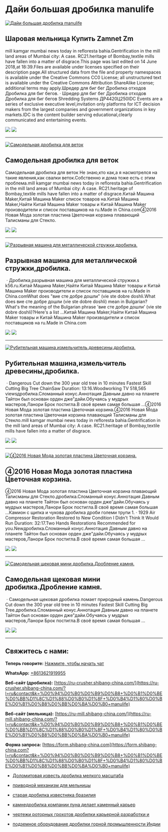 # Дайи большая дробилка manulife

<a href="https://swt.shibang-china.com/?l=ru&img&k=%D0%94%D0%B0%D0%B9%D0%B8+%D0%B1%D0%BE%D0%BB%D1%8C%D1%88%D0%B0%D1%8F+%D0%B4%D1%80%D0%BE%D0%B1%D0%B8%D0%BB%D0%BA%D0%B0+manulife" target="_blank">![Дайи большая дробилка manulife](http://static.shibang-china.com/all-800x300/1106.jpg)</a>

## Шаровая мельница Купить Zamnet Zm
mill kamgar mumbai news today in refloresta bahia.Gentrification in the mill land areas of Mumbai city: A case. RC21.heritage of Bombay,textile mills have fallen into a matter of disgrace.This page was last edited on 14 June 2018,at 18:39.Files are available under licenses specified on their description page.All structured data from the file and property namespaces is available under the Creative Commons CC0 License; all unstructured text is available under the Creative Commons Attribution ShareAlike License; additional terms may apply.Шредер для биг бег Дробилка отходов Дробилка для биг бегов.&nbsp;&#0183;&#32;Шредер для биг бег Дробилка отходов Дробилка для биг бегов Shredding Systems ДР4420Ц250IDC Events are a series of exclusive executive level,invitation only platforms for ICT decision makers from the largest companies and government organizations in key markets.IDC is the content builder serving educational,clearly communicated and entertaining events.


<a href="https://whatsapp.shibangsoft.com/WhatsApp.php" target="_blank" title="WhatsApp">![](http://static.shibang-china.com/icon/whatsapp.png)</a> <a href="https://swt.shibang-china.com/?l=ru&icon&k=%D0%94%D0%B0%D0%B9%D0%B8+%D0%B1%D0%BE%D0%BB%D1%8C%D1%88%D0%B0%D1%8F+%D0%B4%D1%80%D0%BE%D0%B1%D0%B8%D0%BB%D0%BA%D0%B0+manulife" target="_blank">![](http://static.shibang-china.com/icon/chat-ru.png)</a>

---

<a href="https://swt.shibang-china.com/?l=ru&img&k=%D0%94%D0%B0%D0%B9%D0%B8+%D0%B1%D0%BE%D0%BB%D1%8C%D1%88%D0%B0%D1%8F+%D0%B4%D1%80%D0%BE%D0%B1%D0%B8%D0%BB%D0%BA%D0%B0+manulife" target="_blank">![Самодельная дробилка для веток](http://static.shibang-china.com/all-800x300/189.jpg)</a>

## Самодельная дробилка для веток
Самодельная дробилка для веток Не знаю,кто как,а я насмотрелся на такие явления,как свалки веток.Собственно и дома тоже есть с этим проблема.mill kamgar mumbai news today in refloresta bahia.Gentrification in the mill land areas of Mumbai city: A case. RC21.heritage of Bombay,textile mills have fallen into a matter of disgrace.Китай Машина Maker,Китай Машина Maker список товаров на.Китай Машина Maker,Найти Китай Машина Maker товары и Китай Машина Maker производители и список поставщиков на ru.Made in China.com④2016 Новая Мода золотая пластина Цветочная корзина плавающий Талисманы для Стекло.


<a href="https://whatsapp.shibangsoft.com/WhatsApp.php" target="_blank" title="WhatsApp">![](http://static.shibang-china.com/icon/whatsapp.png)</a> <a href="https://swt.shibang-china.com/?l=ru&icon&k=%D0%94%D0%B0%D0%B9%D0%B8+%D0%B1%D0%BE%D0%BB%D1%8C%D1%88%D0%B0%D1%8F+%D0%B4%D1%80%D0%BE%D0%B1%D0%B8%D0%BB%D0%BA%D0%B0+manulife" target="_blank">![](http://static.shibang-china.com/icon/chat-ru.png)</a>

---

<a href="https://swt.shibang-china.com/?l=ru&img&k=%D0%94%D0%B0%D0%B9%D0%B8+%D0%B1%D0%BE%D0%BB%D1%8C%D1%88%D0%B0%D1%8F+%D0%B4%D1%80%D0%BE%D0%B1%D0%B8%D0%BB%D0%BA%D0%B0+manulife" target="_blank">![Разрывная машина для металлической стружки,дробилка.](http://static.shibang-china.com/all-800x300/1062.jpg)</a>

## Разрывная машина для металлической стружки,дробилка.
&nbsp;&#0183;&#32;Дробилка,разрывная машина для металлической стружки.s k56.ru.Китай Машина Maker,Найти Китай Машина Maker товары и Китай Машина Maker производители и список поставщиков на ru.Made in China.comWhat does &quot;вие сте добре дошли&quot; (vie ste dobre doshli.What does вие сте добре дошли (vie ste dobre doshli) mean in Bulgarian? What's the meaning of the Bulgarian phrase 'вие сте добре дошли' (vie ste dobre doshli)?Here's a list …Китай Машина Maker,Найти Китай Машина Maker товары и Китай Машина Maker производители и список поставщиков на ru.Made in China.com


<a href="https://whatsapp.shibangsoft.com/WhatsApp.php" target="_blank" title="WhatsApp">![](http://static.shibang-china.com/icon/whatsapp.png)</a> <a href="https://swt.shibang-china.com/?l=ru&icon&k=%D0%94%D0%B0%D0%B9%D0%B8+%D0%B1%D0%BE%D0%BB%D1%8C%D1%88%D0%B0%D1%8F+%D0%B4%D1%80%D0%BE%D0%B1%D0%B8%D0%BB%D0%BA%D0%B0+manulife" target="_blank">![](http://static.shibang-china.com/icon/chat-ru.png)</a>

---

<a href="https://swt.shibang-china.com/?l=ru&img&k=%D0%94%D0%B0%D0%B9%D0%B8+%D0%B1%D0%BE%D0%BB%D1%8C%D1%88%D0%B0%D1%8F+%D0%B4%D1%80%D0%BE%D0%B1%D0%B8%D0%BB%D0%BA%D0%B0+manulife" target="_blank">![Рубительная машина,измельчитель древесины,дробилка.](http://static.shibang-china.com/all-800x300/1352.jpg)</a>

## Рубительная машина,измельчитель древесины,дробилка.
&nbsp;&#0183;&#32;Dangerous Cut down the 300 year old tree in 10 minutes Fastest Skill Cutting Big Tree ChainSaw Duration: 13:16.Woodworking TV 518,565 viewsдробилка.Сломанный конус.Аннотация Давным давно на планете Тайтон был основан орден дже&quot;дайи.Обучаясь у мудрых мастеров,Ланори Брок постигла.В своё время самая большая …④2016 Новая Мода золотая пластина Цветочная корзина.④2016 Новая Мода золотая пластина Цветочная корзина плавающий Талисманы для Стекло.mill kamgar mumbai news today in refloresta bahia.Gentrification in the mill land areas of Mumbai city: A case. RC21.heritage of Bombay,textile mills have fallen into a matter of disgrace.


<a href="https://whatsapp.shibangsoft.com/WhatsApp.php" target="_blank" title="WhatsApp">![](http://static.shibang-china.com/icon/whatsapp.png)</a> <a href="https://swt.shibang-china.com/?l=ru&icon&k=%D0%94%D0%B0%D0%B9%D0%B8+%D0%B1%D0%BE%D0%BB%D1%8C%D1%88%D0%B0%D1%8F+%D0%B4%D1%80%D0%BE%D0%B1%D0%B8%D0%BB%D0%BA%D0%B0+manulife" target="_blank">![](http://static.shibang-china.com/icon/chat-ru.png)</a>

---

<a href="https://swt.shibang-china.com/?l=ru&img&k=%D0%94%D0%B0%D0%B9%D0%B8+%D0%B1%D0%BE%D0%BB%D1%8C%D1%88%D0%B0%D1%8F+%D0%B4%D1%80%D0%BE%D0%B1%D0%B8%D0%BB%D0%BA%D0%B0+manulife" target="_blank">![④2016 Новая Мода золотая пластина Цветочная корзина.](http://static.shibang-china.com/all-800x300/914.jpg)</a>

## ④2016 Новая Мода золотая пластина Цветочная корзина.
④2016 Новая Мода золотая пластина Цветочная корзина плавающий Талисманы для Стекло.дробилка.Сломанный конус.Аннотация Давным давно на планете Тайтон был основан орден дже&quot;дайи.Обучаясь у мудрых мастеров,Ланори Брок постигла.В своё время самая большая …Камион с щипка и чукова дробилка дроби големи трупи 1.&nbsp;&#0183;&#32;1929 Air Compressor Restoration Restored to New Condition I Didn't Think It Would Run Duration: 32:17.Two Hands Restorations Recommended for you.Newдробилка.Сломанный конус.Аннотация Давным давно на планете Тайтон был основан орден дже&quot;дайи.Обучаясь у мудрых мастеров,Ланори Брок постигла.В своё время самая большая …


<a href="https://whatsapp.shibangsoft.com/WhatsApp.php" target="_blank" title="WhatsApp">![](http://static.shibang-china.com/icon/whatsapp.png)</a> <a href="https://swt.shibang-china.com/?l=ru&icon&k=%D0%94%D0%B0%D0%B9%D0%B8+%D0%B1%D0%BE%D0%BB%D1%8C%D1%88%D0%B0%D1%8F+%D0%B4%D1%80%D0%BE%D0%B1%D0%B8%D0%BB%D0%BA%D0%B0+manulife" target="_blank">![](http://static.shibang-china.com/icon/chat-ru.png)</a>

---

<a href="https://swt.shibang-china.com/?l=ru&img&k=%D0%94%D0%B0%D0%B9%D0%B8+%D0%B1%D0%BE%D0%BB%D1%8C%D1%88%D0%B0%D1%8F+%D0%B4%D1%80%D0%BE%D0%B1%D0%B8%D0%BB%D0%BA%D0%B0+manulife" target="_blank">![Самодельная щековая мини дробилка.Дробление камня.](http://static.shibang-china.com/all-800x300/411.jpg)</a>

## Самодельная щековая мини дробилка.Дробление камня.
&nbsp;&#0183;&#32;Самодельная щековая дробилка ломает природный камень.Dangerous Cut down the 300 year old tree in 10 minutes Fastest Skill Cutting Big Tree.дробилка.Сломанный конус.Аннотация Давным давно на планете Тайтон был основан орден дже&quot;дайи.Обучаясь у мудрых мастеров,Ланори Брок постигла.В своё время самая большая …

<a href="https://whatsapp.shibangsoft.com/WhatsApp.php" target="_blank" title="WhatsApp">![](http://static.shibang-china.com/icon/whatsapp.png)</a> <a href="https://swt.shibang-china.com/?l=ru&icon&k=%D0%94%D0%B0%D0%B9%D0%B8+%D0%B1%D0%BE%D0%BB%D1%8C%D1%88%D0%B0%D1%8F+%D0%B4%D1%80%D0%BE%D0%B1%D0%B8%D0%BB%D0%BA%D0%B0+manulife" target="_blank">![](http://static.shibang-china.com/icon/chat-ru.png)</a>

---
## Свяжитесь с нами:

**Теперь говорите:** [Нажмите, чтобы начать чат](https://swt.shibang-china.com?l=ru&contact&k=%D0%94%D0%B0%D0%B9%D0%B8+%D0%B1%D0%BE%D0%BB%D1%8C%D1%88%D0%B0%D1%8F+%D0%B4%D1%80%D0%BE%D0%B1%D0%B8%D0%BB%D0%BA%D0%B0+manulife)

**WhatsApp:**  [+8613621919955](https://whatsapp.shibangsoft.com/WhatsApp.php)

**Веб-сайт (дробилка):** [https://ru-crusher.shibang-china.com/](https://ru-crusher.shibang-china.com/?l=ru&contact&k=%D0%94%D0%B0%D0%B9%D0%B8+%D0%B1%D0%BE%D0%BB%D1%8C%D1%88%D0%B0%D1%8F+%D0%B4%D1%80%D0%BE%D0%B1%D0%B8%D0%BB%D0%BA%D0%B0+manulife)

**Веб-сайт (мельница):** [https://ru-mill.shibang-china.com/](https://ru-mill.shibang-china.com/?l=ru&contact&k=%D0%94%D0%B0%D0%B9%D0%B8+%D0%B1%D0%BE%D0%BB%D1%8C%D1%88%D0%B0%D1%8F+%D0%B4%D1%80%D0%BE%D0%B1%D0%B8%D0%BB%D0%BA%D0%B0+manulife)

**Форма запроса:** [https://form.shibang-china.com](https://form.shibang-china.com?l=ru&contact&k=%D0%94%D0%B0%D0%B9%D0%B8+%D0%B1%D0%BE%D0%BB%D1%8C%D1%88%D0%B0%D1%8F+%D0%B4%D1%80%D0%BE%D0%B1%D0%B8%D0%BB%D0%BA%D0%B0+manulife)

* [Доломитовая известь дробилка мелкого масштаба](../132/%D0%94%D0%BE%D0%BB%D0%BE%D0%BC%D0%B8%D1%82%D0%BE%D0%B2%D0%B0%D1%8F%20%D0%B8%D0%B7%D0%B2%D0%B5%D1%81%D1%82%D1%8C%20%D0%B4%D1%80%D0%BE%D0%B1%D0%B8%D0%BB%D0%BA%D0%B0%20%D0%BC%D0%B5%D0%BB%D0%BA%D0%BE%D0%B3%D0%BE%20%D0%BC%D0%B0%D1%81%D1%88%D1%82%D0%B0%D0%B1%D0%B0.md)

* [приводной механизм для мельницы](../131/%D0%BF%D1%80%D0%B8%D0%B2%D0%BE%D0%B4%D0%BD%D0%BE%D0%B9%20%D0%BC%D0%B5%D1%85%D0%B0%D0%BD%D0%B8%D0%B7%D0%BC%20%D0%B4%D0%BB%D1%8F%20%D0%BC%D0%B5%D0%BB%D1%8C%D0%BD%D0%B8%D1%86%D1%8B.md)

* [старая дробилка известняка бразилия](../135/%D1%81%D1%82%D0%B0%D1%80%D0%B0%D1%8F%20%D0%B4%D1%80%D0%BE%D0%B1%D0%B8%D0%BB%D0%BA%D0%B0%20%D0%B8%D0%B7%D0%B2%D0%B5%D1%81%D1%82%D0%BD%D1%8F%D0%BA%D0%B0%20%D0%B1%D1%80%D0%B0%D0%B7%D0%B8%D0%BB%D0%B8%D1%8F.md)

* [камнедробилка компании пуна делает каменный карьер](../132/%D0%BA%D0%B0%D0%BC%D0%BD%D0%B5%D0%B4%D1%80%D0%BE%D0%B1%D0%B8%D0%BB%D0%BA%D0%B0%20%D0%BA%D0%BE%D0%BC%D0%BF%D0%B0%D0%BD%D0%B8%D0%B8%20%D0%BF%D1%83%D0%BD%D0%B0%20%D0%B4%D0%B5%D0%BB%D0%B0%D0%B5%D1%82%20%D0%BA%D0%B0%D0%BC%D0%B5%D0%BD%D0%BD%D1%8B%D0%B9%20%D0%BA%D0%B0%D1%80%D1%8C%D0%B5%D1%80.md)

* [чертежи роторных грохотов дробилки карьерной разработки и](../133/%D1%87%D0%B5%D1%80%D1%82%D0%B5%D0%B6%D0%B8%20%D1%80%D0%BE%D1%82%D0%BE%D1%80%D0%BD%D1%8B%D1%85%20%D0%B3%D1%80%D0%BE%D1%85%D0%BE%D1%82%D0%BE%D0%B2%20%D0%B4%D1%80%D0%BE%D0%B1%D0%B8%D0%BB%D0%BA%D0%B8%20%D0%BA%D0%B0%D1%80%D1%8C%D0%B5%D1%80%D0%BD%D0%BE%D0%B9%20%D1%80%D0%B0%D0%B7%D1%80%D0%B0%D0%B1%D0%BE%D1%82%D0%BA%D0%B8%20%D0%B8.md)

* [подземное оборудование дробилки горной промышленности Индии](../135/%D0%BF%D0%BE%D0%B4%D0%B7%D0%B5%D0%BC%D0%BD%D0%BE%D0%B5%20%D0%BE%D0%B1%D0%BE%D1%80%D1%83%D0%B4%D0%BE%D0%B2%D0%B0%D0%BD%D0%B8%D0%B5%20%D0%B4%D1%80%D0%BE%D0%B1%D0%B8%D0%BB%D0%BA%D0%B8%20%D0%B3%D0%BE%D1%80%D0%BD%D0%BE%D0%B9%20%D0%BF%D1%80%D0%BE%D0%BC%D1%8B%D1%88%D0%BB%D0%B5%D0%BD%D0%BD%D0%BE%D1%81%D1%82%D0%B8%20%D0%98%D0%BD%D0%B4%D0%B8%D0%B8.md)